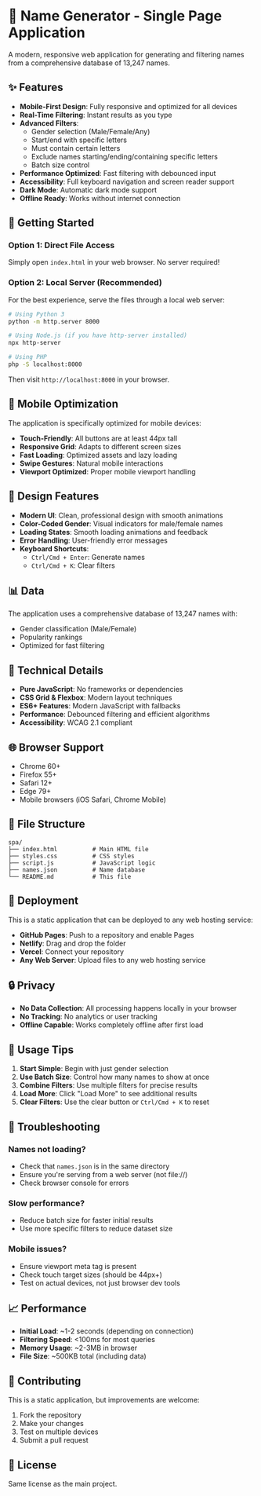 # 🎯 Name Generator - Single Page Application

A modern, responsive web application for generating and filtering names from a comprehensive database of 13,247 names.

## ✨ Features

- **Mobile-First Design**: Fully responsive and optimized for all devices
- **Real-Time Filtering**: Instant results as you type
- **Advanced Filters**: 
  - Gender selection (Male/Female/Any)
  - Start/end with specific letters
  - Must contain certain letters
  - Exclude names starting/ending/containing specific letters
  - Batch size control
- **Performance Optimized**: Fast filtering with debounced input
- **Accessibility**: Full keyboard navigation and screen reader support
- **Dark Mode**: Automatic dark mode support
- **Offline Ready**: Works without internet connection

## 🚀 Getting Started

### Option 1: Direct File Access
Simply open `index.html` in your web browser. No server required!

### Option 2: Local Server (Recommended)
For the best experience, serve the files through a local web server:

```bash
# Using Python 3
python -m http.server 8000

# Using Node.js (if you have http-server installed)
npx http-server

# Using PHP
php -S localhost:8000
```

Then visit `http://localhost:8000` in your browser.

## 📱 Mobile Optimization

The application is specifically optimized for mobile devices:

- **Touch-Friendly**: All buttons are at least 44px tall
- **Responsive Grid**: Adapts to different screen sizes
- **Fast Loading**: Optimized assets and lazy loading
- **Swipe Gestures**: Natural mobile interactions
- **Viewport Optimized**: Proper mobile viewport handling

## 🎨 Design Features

- **Modern UI**: Clean, professional design with smooth animations
- **Color-Coded Gender**: Visual indicators for male/female names
- **Loading States**: Smooth loading animations and feedback
- **Error Handling**: User-friendly error messages
- **Keyboard Shortcuts**: 
  - `Ctrl/Cmd + Enter`: Generate names
  - `Ctrl/Cmd + K`: Clear filters

## 📊 Data

The application uses a comprehensive database of 13,247 names with:
- Gender classification (Male/Female)
- Popularity rankings
- Optimized for fast filtering

## 🔧 Technical Details

- **Pure JavaScript**: No frameworks or dependencies
- **CSS Grid & Flexbox**: Modern layout techniques
- **ES6+ Features**: Modern JavaScript with fallbacks
- **Performance**: Debounced filtering and efficient algorithms
- **Accessibility**: WCAG 2.1 compliant

## 🌐 Browser Support

- Chrome 60+
- Firefox 55+
- Safari 12+
- Edge 79+
- Mobile browsers (iOS Safari, Chrome Mobile)

## 📁 File Structure

```
spa/
├── index.html          # Main HTML file
├── styles.css          # CSS styles
├── script.js           # JavaScript logic
├── names.json          # Name database
└── README.md           # This file
```

## 🚀 Deployment

This is a static application that can be deployed to any web hosting service:

- **GitHub Pages**: Push to a repository and enable Pages
- **Netlify**: Drag and drop the folder
- **Vercel**: Connect your repository
- **Any Web Server**: Upload files to any web hosting service

## 🔒 Privacy

- **No Data Collection**: All processing happens locally in your browser
- **No Tracking**: No analytics or user tracking
- **Offline Capable**: Works completely offline after first load

## 🎯 Usage Tips

1. **Start Simple**: Begin with just gender selection
2. **Use Batch Size**: Control how many names to show at once
3. **Combine Filters**: Use multiple filters for precise results
4. **Load More**: Click "Load More" to see additional results
5. **Clear Filters**: Use the clear button or `Ctrl/Cmd + K` to reset

## 🐛 Troubleshooting

### Names not loading?
- Check that `names.json` is in the same directory
- Ensure you're serving from a web server (not file://)
- Check browser console for errors

### Slow performance?
- Reduce batch size for faster initial results
- Use more specific filters to reduce dataset size

### Mobile issues?
- Ensure viewport meta tag is present
- Check touch target sizes (should be 44px+)
- Test on actual devices, not just browser dev tools

## 📈 Performance

- **Initial Load**: ~1-2 seconds (depending on connection)
- **Filtering Speed**: <100ms for most queries
- **Memory Usage**: ~2-3MB in browser
- **File Size**: ~500KB total (including data)

## 🤝 Contributing

This is a static application, but improvements are welcome:

1. Fork the repository
2. Make your changes
3. Test on multiple devices
4. Submit a pull request

## 📄 License

Same license as the main project.
